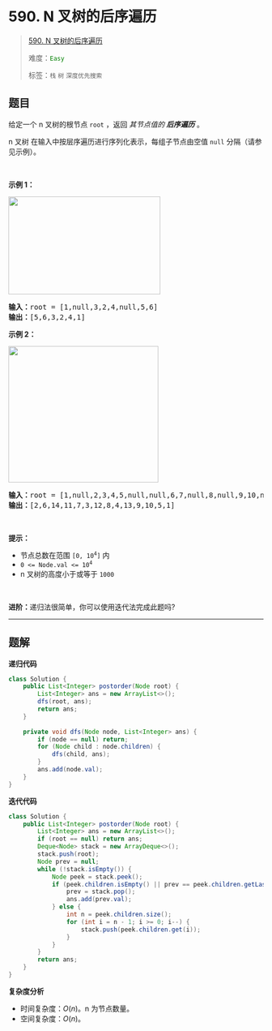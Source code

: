 # 590. N 叉树的后序遍历

> [590. N 叉树的后序遍历](https://leetcode.cn/problems/n-ary-tree-postorder-traversal/)
>
> 难度：<font color=green>`Easy`</font>
>
> 标签：`栈` `树` `深度优先搜索`

## 题目

<p>给定一个 n&nbsp;叉树的根节点<meta charset="UTF-8" />&nbsp;<code>root</code>&nbsp;，返回 <em>其节点值的<strong> 后序遍历</strong></em> 。</p>

<p>n 叉树 在输入中按层序遍历进行序列化表示，每组子节点由空值 <code>null</code> 分隔（请参见示例）。</p>

<p>&nbsp;</p>

<p><strong>示例 1：</strong></p>

<p><img src="https://assets.leetcode.com/uploads/2018/10/12/narytreeexample.png" style="height: 193px; width: 300px;" /></p>

<pre>
<strong>输入：</strong>root = [1,null,3,2,4,null,5,6]
<strong>输出：</strong>[5,6,3,2,4,1]
</pre>

<p><strong>示例 2：</strong></p>

<p><img alt="" src="https://assets.leetcode.com/uploads/2019/11/08/sample_4_964.png" style="height: 269px; width: 296px;" /></p>

<pre>
<strong>输入：</strong>root = [1,null,2,3,4,5,null,null,6,7,null,8,null,9,10,null,null,11,null,12,null,13,null,null,14]
<strong>输出：</strong>[2,6,14,11,7,3,12,8,4,13,9,10,5,1]
</pre>

<p>&nbsp;</p>

<p><strong>提示：</strong></p>

<ul>
	<li>节点总数在范围 <code>[0, 10<sup>4</sup>]</code> 内</li>
	<li><code>0 &lt;= Node.val &lt;= 10<sup>4</sup></code></li>
	<li>n 叉树的高度小于或等于 <code>1000</code></li>
</ul>

<p>&nbsp;</p>

<p><strong>进阶：</strong>递归法很简单，你可以使用迭代法完成此题吗?</p>


--------------------

## 题解

**递归代码**

```java
class Solution {
    public List<Integer> postorder(Node root) {
        List<Integer> ans = new ArrayList<>();
        dfs(root, ans);
        return ans;
    }
    
    private void dfs(Node node, List<Integer> ans) {
        if (node == null) return;
        for (Node child : node.children) {
            dfs(child, ans);
        }
        ans.add(node.val);
    }
}
```

**迭代代码**

```java
class Solution {
    public List<Integer> postorder(Node root) {
        List<Integer> ans = new ArrayList<>();
        if (root == null) return ans;
        Deque<Node> stack = new ArrayDeque<>();
        stack.push(root);
        Node prev = null;
        while (!stack.isEmpty()) {
            Node peek = stack.peek();
            if (peek.children.isEmpty() || prev == peek.children.getLast()) {
                prev = stack.pop();
                ans.add(prev.val);
            } else {
                int n = peek.children.size();
                for (int i = n - 1; i >= 0; i--) {
                    stack.push(peek.children.get(i));
                }
            }
        }
        return ans;
    }
}
```

**复杂度分析**

- 时间复杂度：$O(n)$。n 为节点数量。
- 空间复杂度：$O(n)$。
